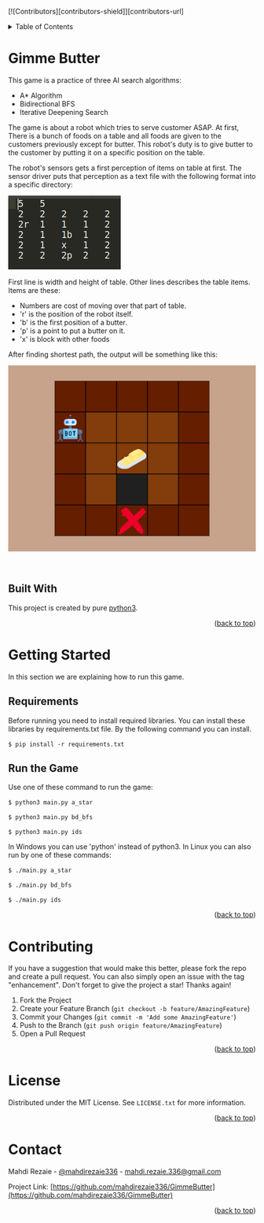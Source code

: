 <div id="top"></div>

[![Contributors][contributors-shield]][contributors-url]


<!-- TABLE OF CONTENTS -->
<details>
  <summary>Table of Contents</summary>
  <ol>
    <li>
      <a href="#gimme-butter">Gimme Butter</a>
      <ul>
        <li><a href="#built-with">Built With</a></li>
      </ul>
    </li>
    <li>
      <a href="#getting-started">Getting Started</a>
      <ul>
        <li><a href="#requirements">Requirements</a></li>
        <li><a href="#run-the-game">Run the Game</a></li>
      </ul>
    </li>
    <li><a href="#contributing">Contributing</a></li>
    <li><a href="#license">License</a></li>
    <li><a href="#contact">Contact</a></li>
  </ol>
</details>

<!-- Gimme Butter -->
# Gimme Butter

This game is a practice of three AI search algorithms:

 - A* Algorithm
 - Bidirectional BFS
 - Iterative Deepening Search

The game is about a robot which tries to serve customer ASAP. At first, There is a bunch of foods on a table and all foods are given to the customers previously except for butter. This robot's duty is to give butter to the customer by putting it on a specific position on the table.

The robot's sensors gets a first perception of items on table at first.  The sensor driver puts that perception as a text file with the following format into a specific directory:

![First Perception](README_files/input.png)

First line is width and height of table. Other lines describes the table items. Items are these:
 - Numbers are cost of moving over that part of table.
 - 'r' is the position of the robot itself.
 - 'b' is the first position of a butter.
 - 'p' is a point to put a butter on it.
 - 'x' is block with other foods
 
After finding shortest path, the output will be something like this:

![Output Animation](README_files/result.gif)

<br>

<!-- Bulit With -->
## Built With
This project is created by pure <a href="https://www.python.org">python3</a>.

<p align="right">(<a href="#top">back to top</a>)</p>


# Getting Started
In this section we are explaining how to run this game.

## Requirements
Before running you need to install required libraries. You can install these libraries by requirements.txt file.
By the following command you can install.

```
$ pip install -r requirements.txt
```

## Run the Game
Use one of these command to run the game:

```
$ python3 main.py a_star
```

```
$ python3 main.py bd_bfs
```

```
$ python3 main.py ids
```

In Windows you can use 'python' instead of python3.
In Linux you can also run by one of these commands:

```
$ ./main.py a_star
```

```
$ ./main.py bd_bfs
```

```
$ ./main.py ids
```

<p align="right">(<a href="#top">back to top</a>)</p>


<!-- CONTRIBUTING -->
# Contributing

If you have a suggestion that would make this better, please fork the repo and create a pull request. You can also simply open an issue with the tag "enhancement".
Don't forget to give the project a star! Thanks again!

1. Fork the Project
2. Create your Feature Branch (`git checkout -b feature/AmazingFeature`)
3. Commit your Changes (`git commit -m 'Add some AmazingFeature'`)
4. Push to the Branch (`git push origin feature/AmazingFeature`)
5. Open a Pull Request

<p align="right">(<a href="#top">back to top</a>)</p>


<!-- LICENSE -->
# License

Distributed under the MIT License. See `LICENSE.txt` for more information.

<p align="right">(<a href="#top">back to top</a>)</p>



<!-- CONTACT -->
# Contact

Mahdi Rezaie - [@mahdirezaie336](https://twitter.com/mahdirezaie336) - mahdi.rezaie.336@gmail.com

Project Link: [https://github.com/mahdirezaie336/GimmeButter](https://github.com/mahdirezaie336/GimmeButter)

<p align="right">(<a href="#top">back to top</a>)</p>

